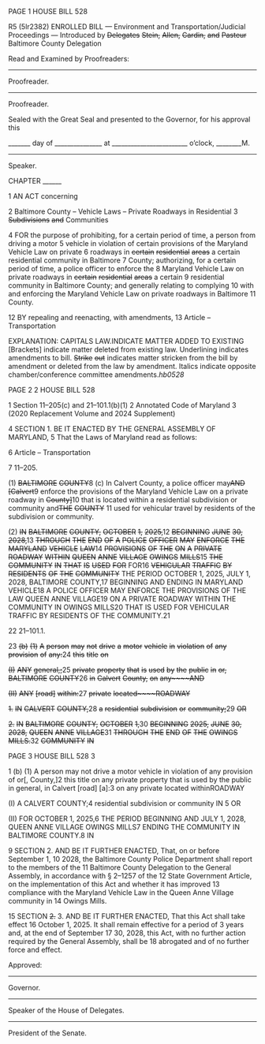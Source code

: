 PAGE 1
HOUSE BILL 528

R5 (5lr2382)
ENROLLED BILL
— Environment and Transportation/Judicial Proceedings —
Introduced by ~~Delegates~~ ~~Stein,~~ ~~Allen,~~ ~~Cardin,~~ ~~and~~ ~~Pasteur~~ Baltimore County
Delegation

Read and Examined by Proofreaders:

_______________________________________________
Proofreader.
_______________________________________________
Proofreader.

Sealed with the Great Seal and presented to the Governor, for his approval this

_______ day of _______________ at ________________________ o’clock, ________M.

______________________________________________
Speaker.

CHAPTER ______

1 AN ACT concerning

2 Baltimore County – Vehicle Laws – Private Roadways in Residential
3 ~~Subdivisions~~ ~~and~~ Communities

4 FOR the purpose of prohibiting, for a certain period of time, a person from driving a motor
5 vehicle in violation of certain provisions of the Maryland Vehicle Law on private
6 roadways in ~~certain~~ ~~residential~~ ~~areas~~ a certain residential community in Baltimore
7 County; authorizing, for a certain period of time, a police officer to enforce the
8 Maryland Vehicle Law on private roadways in ~~certain~~ ~~residential~~ ~~areas~~ a certain
9 residential community in Baltimore County; and generally relating to complying
10 with and enforcing the Maryland Vehicle Law on private roadways in Baltimore
11 County.

12 BY repealing and reenacting, with amendments,
13 Article – Transportation

EXPLANATION: CAPITALS LAW.INDICATE MATTER ADDED TO EXISTING
[Brackets] indicate matter deleted from existing law.
Underlining indicates amendments to bill.
~~Strike~~ ~~out~~ indicates matter stricken from the bill by amendment or deleted from the law by
amendment.
Italics indicate opposite chamber/conference committee amendments.*hb0528*

PAGE 2
2 HOUSE BILL 528

1 Section 11–205(c) and 21–101.1(b)(1)
2 Annotated Code of Maryland
3 (2020 Replacement Volume and 2024 Supplement)

4 SECTION 1. BE IT ENACTED BY THE GENERAL ASSEMBLY OF MARYLAND,
5 That the Laws of Maryland read as follows:

6 Article – Transportation

7 11–205.

(1) ~~BALTIMORE~~ ~~COUNTY~~8 (c) In Calvert County, a police officer may~~AND~~
~~[Calvert~~9 enforce the provisions of the Maryland Vehicle Law on a private roadway in
~~County]~~10 that is located within a residential subdivision or community and~~THE~~ ~~COUNTY~~
11 used for vehicular travel by residents of the subdivision or community.

(2) ~~IN~~ ~~BALTIMORE~~ ~~COUNTY,~~ ~~OCTOBER~~ ~~1,~~ ~~2025,~~12 ~~BEGINNING~~
~~JUNE~~ ~~30,~~ ~~2028,~~13 ~~THROUGH~~ ~~THE~~ ~~END~~ ~~OF~~ ~~A~~ ~~POLICE~~ ~~OFFICER~~ ~~MAY~~ ~~ENFORCE~~ ~~THE~~
~~MARYLAND~~ ~~VEHICLE~~ ~~LAW~~14 ~~PROVISIONS~~ ~~OF~~ ~~THE~~ ~~ON~~ ~~A~~ ~~PRIVATE~~ ~~ROADWAY~~ ~~WITHIN~~
~~QUEEN~~ ~~ANNE~~ ~~VILLAGE~~ ~~OWINGS~~ ~~MILLS~~15 ~~THE~~ ~~COMMUNITY~~ ~~IN~~ ~~THAT~~ ~~IS~~ ~~USED~~ ~~FOR~~
FOR16 ~~VEHICULAR~~ ~~TRAFFIC~~ ~~BY~~ ~~RESIDENTS~~ ~~OF~~ ~~THE~~ ~~COMMUNITY~~ THE PERIOD
OCTOBER 1, 2025, JULY 1, 2028, BALTIMORE COUNTY,17 BEGINNING AND ENDING IN
MARYLAND VEHICLE18 A POLICE OFFICER MAY ENFORCE THE PROVISIONS OF THE
LAW QUEEN ANNE VILLAGE19 ON A PRIVATE ROADWAY WITHIN THE COMMUNITY IN
OWINGS MILLS20 THAT IS USED FOR VEHICULAR TRAFFIC BY RESIDENTS OF THE
COMMUNITY.21

22 21–101.1.

23 ~~(b)~~ ~~(1)~~ ~~A~~ ~~person~~ ~~may~~ ~~not~~ ~~drive~~ ~~a~~ ~~motor~~ ~~vehicle~~ ~~in~~ ~~violation~~ ~~of~~ ~~any~~ ~~provision~~ ~~of~~
~~any:~~24 ~~this~~ ~~title~~ ~~on~~

~~(I)~~ ~~ANY~~ ~~general,;~~25 ~~private~~ ~~property~~ ~~that~~ ~~is~~ ~~used~~ ~~by~~ ~~the~~ ~~public~~ ~~in~~ ~~or,~~
~~BALTIMORE~~ ~~COUNTY~~26 ~~in~~ ~~Calvert~~ ~~County,~~ ~~on~~ ~~any~~~~AND~~

~~(II)~~ ~~ANY~~ ~~[road]~~ ~~within:~~27 ~~private~~ ~~located~~~~ROADWAY~~

~~1.~~ ~~IN~~ ~~CALVERT~~ ~~COUNTY,~~28 ~~a~~ ~~residential~~ ~~subdivision~~ ~~or~~
~~community;~~29 ~~OR~~

~~2.~~ ~~IN~~ ~~BALTIMORE~~ ~~COUNTY,~~ ~~OCTOBER~~ ~~1,~~30 ~~BEGINNING~~
~~2025,~~ ~~JUNE~~ ~~30,~~ ~~2028,~~ ~~QUEEN~~ ~~ANNE~~ ~~VILLAGE~~31 ~~THROUGH~~ ~~THE~~ ~~END~~ ~~OF~~ ~~THE~~
~~OWINGS~~ ~~MILLS.~~32 ~~COMMUNITY~~ ~~IN~~

PAGE 3
HOUSE BILL 528 3

1 (b) (1) A person may not drive a motor vehicle in violation of any provision of
or[, County,]2 this title on any private property that is used by the public in general, in Calvert
[road] [a]:3 on any private located withinROADWAY

(I) A CALVERT COUNTY;4 residential subdivision or community IN
5 OR

(II) FOR OCTOBER 1, 2025,6 THE PERIOD BEGINNING AND
JULY 1, 2028, QUEEN ANNE VILLAGE OWINGS MILLS7 ENDING THE COMMUNITY IN
BALTIMORE COUNTY.8 IN

9 SECTION 2. AND BE IT FURTHER ENACTED, That, on or before September 1,
10 2028, the Baltimore County Police Department shall report to the members of the
11 Baltimore County Delegation to the General Assembly, in accordance with § 2–1257 of the
12 State Government Article, on the implementation of this Act and whether it has improved
13 compliance with the Maryland Vehicle Law in the Queen Anne Village community in
14 Owings Mills.

15 SECTION ~~2.~~ 3. AND BE IT FURTHER ENACTED, That this Act shall take effect
16 October 1, 2025. It shall remain effective for a period of 3 years and, at the end of September
17 30, 2028, this Act, with no further action required by the General Assembly, shall be
18 abrogated and of no further force and effect.

Approved:

________________________________________________________________________________
Governor.

________________________________________________________________________________
Speaker of the House of Delegates.

________________________________________________________________________________
President of the Senate.